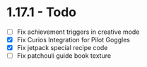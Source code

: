 # 1.17.1 - Todo

- [ ] Fix achievement triggers in creative mode
- [x] Fix Curios Integration for Pilot Goggles
- [x] Fix jetpack special recipe code
- [ ] Fix patchouli guide book texture
